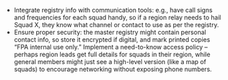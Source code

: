 - Integrate registry info with communication tools: e.g., have call signs and frequencies for each squad handy, so if a region relay needs to hail Squad X, they know what channel or contact to use as per the registry.  
- Ensure proper security: the master registry might contain personal contact info, so store it encrypted if digital, and mark printed copies “FPA internal use only.” Implement a need-to-know access policy – perhaps region leads get full details for squads in their region, while general members might just see a high-level version (like a map of squads) to encourage networking without exposing phone numbers.